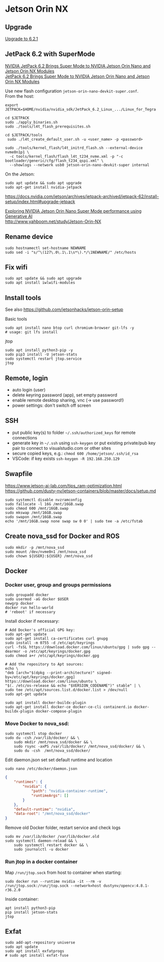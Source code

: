 # Jetson Orin NX

## Upgrade  
[Upgrade to 6.2.1](https://forums.developer.nvidia.com/t/jetpack-6-2-1-jetson-linux-36-4-4-is-now-live/337333/2)  


## JetPack 6.2 with SuperMode

[NVIDIA JetPack 6.2 Brings Super Mode to NVIDIA Jetson Orin Nano and Jetson Orin NX Modules](https://developer.nvidia.com/blog/nvidia-jetpack-6-2-brings-super-mode-to-nvidia-jetson-orin-nano-and-jetson-orin-nx-modules)  
[JetPack 6.2 Brings Super Mode to NVIDIA Jetson Orin Nano and Jetson Orin NX Modules](https://forums.developer.nvidia.com/t/jetpack-6-2-brings-super-mode-to-nvidia-jetson-orin-nano-and-jetson-orin-nx-modules/320343)  

Use new flash configuration `jetson-orin-nano-devkit-super.conf`.  
From the host:  
```
export JETPACK=$HOME/nvidia/nvidia_sdk/JetPack_6.2_Linux_.../Linux_for_Tegra

cd $JETPACK
sudo ./apply_binaries.sh
sudo ./tools/l4t_flash_prerequisites.sh

cd $JETPACK/tools
 sudo ./l4t_create_default_user.sh -u <user_name> -p <password>

sudo ./tools/kernel_flash/l4t_initrd_flash.sh --external-device nvme0n1p1 \
  -c tools/kernel_flash/flash_l4t_t234_nvme.xml -p "-c bootloader/generic/cfg/flash_t234_qspi.xml" \
  --showlogs --network usb0 jetson-orin-nano-devkit-super internal
```
On the Jetson:  
```
sudo apt update && sudo apt upgrade
sudo apt-get install nvidia-jetpack
```
https://docs.nvidia.com/jetson/archives/jetpack-archived/jetpack-62/install-setup/index.html#upgrade-jetpack  

[Exploring NVIDIA Jetson Orin Nano Super Mode performance using Generative AI](https://developer.ridgerun.com/wiki/index.php/Exploring_NVIDIA_Jetson_Orin_Nano_Super_Mode_performance_using_Generative_AI#Jetson_Orin_Nano_Super_mode_enabling_and_Generative_AI_running_instructions)  
http://www.yahboom.net/study/Jetson-Orin-NX

## Rename device
```
sudo hostnamectl set-hostname NEWNAME
sudo sed -i "s/^\(127\.0\.1\.1\s*\).*/\1NEWNAME/" /etc/hosts
```

## Fix wifi  
```
sudo apt update && sudo apt upgrade
sudo apt install iwlwifi-modules
```

## Install tools  

See also https://github.com/jetsonhacks/jetson-orin-setup

Basic tools  
```
sudo apt install nano btop curl chromium-browser git-lfs -y
# usage: git lfs install
```
jtop  
```
sudo apt install python3-pip -y
sudo pip3 install -U jetson-stats
sudo systemctl restart jtop.service
jtop
```

## Remote, login
- auto login (user)
- delete keyring password (app), set empty password
- enable remote desktop sharing, vnc (-> use password!)
- power settings: don't switch off screen

## SSH
- put public key(s) to folder `~/.ssh/authorized_keys` for remote connections  
- generate key in `~/.ssh` using `ssh-keygen` or put existing private/pub key pair to connect to visualstudio.com or other sites
- secure copied keys, e.g.: `chmod 600 /home/jetson/.ssh/id_rsa`
- VSCode: if key exists `ssh-keygen -R 192.168.250.129`

## Swapfile
https://www.jetson-ai-lab.com/tips_ram-optimization.html  
https://github.com/dusty-nv/jetson-containers/blob/master/docs/setup.md
```
sudo systemctl disable nvzramconfig
sudo fallocate -l 16G /mnt/16GB.swap
sudo chmod 600 /mnt/16GB.swap
sudo mkswap /mnt/16GB.swap
sudo swapon /mnt/16GB.swap
echo '/mnt/16GB.swap none swap sw 0 0' | sudo tee -a /etc/fstab
```

## Create nova_ssd for Docker and ROS
```
sudo mkdir -p /mnt/nova_ssd
sudo mount /dev/nvme0n1 /mnt/nova_ssd
sudo chown ${USER}:${USER} /mnt/nova_ssd
```

## Docker
### Docker user, group and groups permissions
```
sudo groupadd docker
sudo usermod -aG docker $USER
newgrp docker
docker run hello-world
# 'reboot' if necessary
```

Install docker if necessary:  
```
# Add Docker's official GPG key:
sudo apt-get update
sudo apt-get install ca-certificates curl gnupg
sudo install -m 0755 -d /etc/apt/keyrings
curl -fsSL https://download.docker.com/linux/ubuntu/gpg | sudo gpg --dearmor -o /etc/apt/keyrings/docker.gpg
sudo chmod a+r /etc/apt/keyrings/docker.gpg

# Add the repository to Apt sources:
echo \
"deb [arch="$(dpkg --print-architecture)" signed-by=/etc/apt/keyrings/docker.gpg] https://download.docker.com/linux/ubuntu \
"$(. /etc/os-release && echo "$VERSION_CODENAME")" stable" | \
sudo tee /etc/apt/sources.list.d/docker.list > /dev/null
sudo apt-get update

sudo apt install docker-buildx-plugin
sudo apt-get install docker-ce docker-ce-cli containerd.io docker-buildx-plugin docker-compose-plugin
```

### Move Docker to nova_ssd:
```
sudo systemctl stop docker
sudo du -csh /var/lib/docker/ && \
    sudo mkdir /mnt/nova_ssd/docker && \
    sudo rsync -axPS /var/lib/docker/ /mnt/nova_ssd/docker/ && \
    sudo du -csh  /mnt/nova_ssd/docker/
```

Edit daemon.json set set default runtime and location
```
sudo nano /etc/docker/daemon.json
```
```json
{
    "runtimes": {
        "nvidia": {
            "path": "nvidia-container-runtime",
            "runtimeArgs": []
        }
    },
    "default-runtime": "nvidia",
    "data-root": "/mnt/nova_ssd/docker"
}
```

Remove old Docker folder, restart service and check logs
```
sudo mv /var/lib/docker /var/lib/docker.old
sudo systemctl daemon-reload && \
    sudo systemctl restart docker && \
    sudo journalctl -u docker
```

### Run jtop in a docker container
Map `/run/jtop.sock` from host to container when starting:  
```
sudo docker run --runtime nvidia -it --rm -v /run/jtop.sock:/run/jtop.sock --network=host dustynv/opencv:4.8.1-r36.2.0
```  

Inside container:  
```
apt install python3-pip
pip install jetson-stats
jtop
```

## Exfat
```
sudo add-apt-repository universe
sudo apt update
sudo apt install exfatprogs
# sudo apt install exfat-fuse
```
